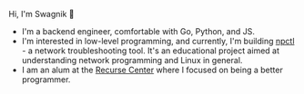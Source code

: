 Hi, I'm Swagnik 👋

- I'm a backend engineer, comfortable with Go, Python, and JS.
- I'm interested in low-level programming, and currently, I'm building [npctl](https://github.com/swagnikdutta/netprobe) - a network troubleshooting tool. It's an educational project aimed at understanding network programming and Linux in general.
- I am an alum at the [Recurse Center](https://www.recurse.com/) where I focused on being a better programmer. 


